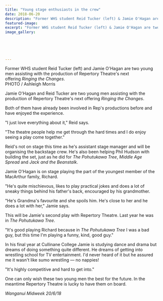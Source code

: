 ```yaml
---
title: "Young stage enthusiasts in the crew"
date: 2018-06-20
description: "Former WHS student Reid Tucker (left) & Jamie O'Hagan are assisting with the production of Ringing the Changes..."
featured-image: 
excerpt: "Former WHS student Reid Tucker (left) & Jamie O'Hagan are two young men assisting with the production of Repertory Theatre's next offering Ringing the Changes."
image_gallery:
    
    
    
    
    
---
```


<p>Former WHS student Reid Tucker (left) and&nbsp;<span>Jamie O'Hagan are two young men assisting with the production of Repertory Theatre's next offering&nbsp;</span><em>Ringing the Changes</em><span>.</span><br />PHOTO / Ashleigh Morris</p>
<p class="element element-paragraph">Jamie O'Hagan and Reid Tucker are two young men assisting with the production of Repertory Theatre's next offering&nbsp;<em>Ringing the Changes</em>.</p>
<p class="element element-paragraph">Both of them have already been involved in Rep's productions before and have enjoyed the experience.</p>
<p class="element element-paragraph">"I just love everything about it," Reid says.</p>
<p class="element element-paragraph">"The theatre people help me get through the hard times and I do enjoy seeing a play come together."</p>
<p class="element element-paragraph">Reid's not on stage this time as he's assistant stage manager and will be organising the backstage crew. He's also been helping Phil Hudson with building the set, just as he did for&nbsp;<em>The Pohutukawa Tree</em>,&nbsp;<em>Middle Age Spread</em>&nbsp;and&nbsp;<em>Jack and the Beanstalk</em>.</p>
<p class="element element-paragraph">Jamie O'Hagan is on stage playing the part of the youngest member of the MacArthur family, Richard.</p>
<p class="element element-paragraph">"He's quite mischievous, likes to play practical jokes and does a lot of sneaky things behind his father's back, encouraged by his grandmother.</p>
<p class="element element-paragraph">"He's Grandma's favourite and she spoils him. He's close to her and he does a lot with her," Jamie says.</p>
<p class="element element-paragraph">This will be Jamie's second play with Repertory Theatre. Last year he was in&nbsp;<em>The Pohutukawa Tree</em>.</p>
<p class="element element-paragraph">"It's good playing Richard because in&nbsp;<em>The Pohutukawa Tree</em>&nbsp;I was a bad guy, but this time I'm playing a funny, kind, good guy."</p>
<p class="element element-paragraph">In his final year at Cullinane College Jamie is studying dance and drama but dreams of doing something quite different. He dreams of getting into wrestling school for TV entertainment. I'd never heard of it but he assured me it wasn't like sumo wrestling &mdash; no nappies!</p>
<p class="element element-paragraph">"It's highly competitive and hard to get into."</p>
<p class="element element-paragraph">One can only wish these two young men the best for the future. In the meantime Repertory Theatre is lucky to have them on board.</p>
<p><em>Wanganui Midweek 20/6/18</em></p>

